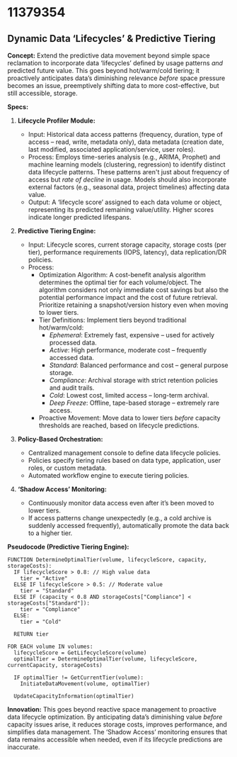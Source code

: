# 11379354

## Dynamic Data ‘Lifecycles’ & Predictive Tiering

**Concept:** Extend the predictive data movement beyond simple space reclamation to incorporate data ‘lifecycles’ defined by usage patterns *and* predicted future value. This goes beyond hot/warm/cold tiering; it proactively anticipates data’s diminishing relevance *before* space pressure becomes an issue, preemptively shifting data to more cost-effective, but still accessible, storage.

**Specs:**

1.  **Lifecycle Profiler Module:**
    *   Input: Historical data access patterns (frequency, duration, type of access – read, write, metadata only), data metadata (creation date, last modified, associated application/service, user roles).
    *   Process: Employs time-series analysis (e.g., ARIMA, Prophet) and machine learning models (clustering, regression) to identify distinct data lifecycle patterns.  These patterns aren't just about frequency of access but *rate of decline* in usage. Models should also incorporate external factors (e.g., seasonal data, project timelines) affecting data value.
    *   Output:  A ‘lifecycle score’ assigned to each data volume or object, representing its predicted remaining value/utility.  Higher scores indicate longer predicted lifespans.

2.  **Predictive Tiering Engine:**
    *   Input: Lifecycle scores, current storage capacity, storage costs (per tier), performance requirements (IOPS, latency), data replication/DR policies.
    *   Process:
        *   Optimization Algorithm:  A cost-benefit analysis algorithm determines the optimal tier for each volume/object. The algorithm considers not only immediate cost savings but also the potential performance impact and the cost of future retrieval.  Prioritize retaining a snapshot/version history even when moving to lower tiers.
        *   Tier Definitions: Implement tiers beyond traditional hot/warm/cold:
            *   *Ephemeral*: Extremely fast, expensive – used for actively processed data.
            *   *Active*: High performance, moderate cost – frequently accessed data.
            *   *Standard*: Balanced performance and cost – general purpose storage.
            *   *Compliance*:  Archival storage with strict retention policies and audit trails.
            *   *Cold*: Lowest cost, limited access – long-term archival.
            *   *Deep Freeze*: Offline, tape-based storage – extremely rare access.
        *   Proactive Movement: Move data to lower tiers *before* capacity thresholds are reached, based on lifecycle predictions.

3.  **Policy-Based Orchestration:**
    *   Centralized management console to define data lifecycle policies.
    *   Policies specify tiering rules based on data type, application, user roles, or custom metadata.
    *   Automated workflow engine to execute tiering policies.

4.  **‘Shadow Access’ Monitoring:**
    *   Continuously monitor data access even after it’s been moved to lower tiers.
    *   If access patterns change unexpectedly (e.g., a cold archive is suddenly accessed frequently), automatically promote the data back to a higher tier.

**Pseudocode (Predictive Tiering Engine):**

```
FUNCTION DetermineOptimalTier(volume, lifecycleScore, capacity, storageCosts):
  IF lifecycleScore > 0.8: // High value data
    tier = "Active"
  ELSE IF lifecycleScore > 0.5: // Moderate value
    tier = "Standard"
  ELSE IF (capacity < 0.8 AND storageCosts["Compliance"] < storageCosts["Standard"]):
    tier = "Compliance"
  ELSE:
    tier = "Cold"

  RETURN tier

FOR EACH volume IN volumes:
  lifecycleScore = GetLifecycleScore(volume)
  optimalTier = DetermineOptimalTier(volume, lifecycleScore, currentCapacity, storageCosts)

  IF optimalTier != GetCurrentTier(volume):
    InitiateDataMovement(volume, optimalTier)

  UpdateCapacityInformation(optimalTier)
```

**Innovation:** This goes beyond reactive space management to proactive data lifecycle optimization. By anticipating data’s diminishing value *before* capacity issues arise, it reduces storage costs, improves performance, and simplifies data management.  The ‘Shadow Access’ monitoring ensures that data remains accessible when needed, even if its lifecycle predictions are inaccurate.